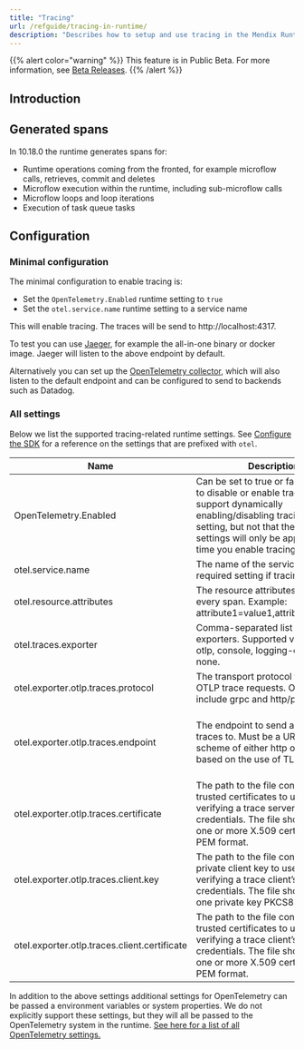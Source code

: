 ```yaml
---
title: "Tracing"
url: /refguide/tracing-in-runtime/
description: "Describes how to setup and use tracing in the Mendix Runtime."
---
```


{{% alert color="warning" %}}
This feature is in Public Beta. For more information, see [Beta Releases](/releasenotes/beta-features/).
{{% /alert %}}

## Introduction

## Generated spans

In 10.18.0 the runtime generates spans for:
- Runtime operations coming from the fronted, for example microflow calls, retrieves, commit and deletes
- Microflow execution within the runtime, including sub-microflow calls
- Microflow loops and loop iterations
- Execution of task queue tasks

## Configuration

### Minimal configuration

The minimal configuration to enable tracing is:
- Set the `OpenTelemetry.Enabled` runtime setting to `true`
- Set the `otel.service.name` runtime setting to a service name

This will enable tracing. The traces will be send to http://localhost:4317.

To test you can use [Jaeger](https://www.jaegertracing.io/), for example the all-in-one binary or docker image. Jaeger will listen to the above endpoint by default.

Alternatively you can set up the [OpenTelemetry collector](https://opentelemetry.io/docs/collector/), which will also listen to the default endpoint and can be configured to send to backends such as Datadog.

### All settings

Below we list the supported tracing-related runtime settings. See [Configure the SDK](https://opentelemetry.io/docs/languages/java/configuration/#environment-variables-and-system-properties) for a reference on the settings that are prefixed with `otel`.

| Name | Description | Default |
|------|-------------|---------|
| OpenTelemetry.Enabled | Can be set to true or false in order to disable or enable tracing. We support dynamically enabling/disabling tracing using this setting, but not that the other settings will only be applied the first time you enable tracing. | false |
| otel.service.name | The name of the service. This is a required setting if tracing is enabled | |
| otel.resource.attributes | The resource attributes to include in every span. Example: attribute1=value1,attribute2=value2 | |
| otel.traces.exporter | Comma-separated list of span exporters. Supported values are: otlp, console, logging-otlp and none. | otlp |
| otel.exporter.otlp.traces.protocol | The transport protocol to use on OTLP trace requests. Options include grpc and http/protobuf. | grpc |
| otel.exporter.otlp.traces.endpoint | The endpoint to send all OTLP traces to. Must be a URL with a scheme of either http or https based on the use of TLS. | http://localhost:4317 when the protocol is grpc, and http://localhost:4318 when the protocol is http/protobuf |
| otel.exporter.otlp.traces.certificate | The path to the file containing trusted certificates to use when verifying a trace server’s TLS credentials. The file should contain one or more X.509 certificates in PEM format. | By default the host platform’s trusted root certificates are used. |
| otel.exporter.otlp.traces.client.key | The path to the file containing private client key to use when verifying a trace client’s TLS credentials. The file should contain one private key PKCS8 PEM format. | By default no client key file is used. |
| otel.exporter.otlp.traces.client.certificate | The path to the file containing trusted certificates to use when verifying a trace client’s TLS credentials. The file should contain one or more X.509 certificates in PEM format. | By default no chain file is used. |

In addition to the above settings additional settings for OpenTelemetry can be passed a environment variables or system properties. We do not explicitly support these settings, but they will all be passed to the OpenTelemetry system in the runtime. [See here for a list of all OpenTelemetry settings.](https://opentelemetry.io/docs/languages/java/configuration/#environment-variables-and-system-properties)
